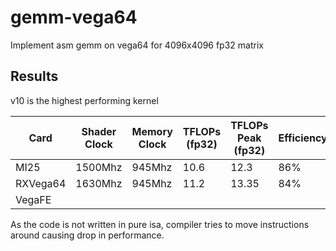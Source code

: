 # gemm-vega64
Implement asm gemm on vega64 for 4096x4096 fp32 matrix

## Results
v10 is the highest performing kernel

| Card | Shader Clock | Memory Clock | TFLOPs (fp32) | TFLOPs Peak (fp32) | Efficiency |
----|------|---------|---|----|----|
MI25 | 1500Mhz | 945Mhz | 10.6 | 12.3 | 86% |
RXVega64 | 1630Mhz | 945Mhz | 11.2 | 13.35 | 84% |
VegaFE | | | | | |

As the code is not written in pure isa, compiler tries to move instructions around causing drop in performance.
